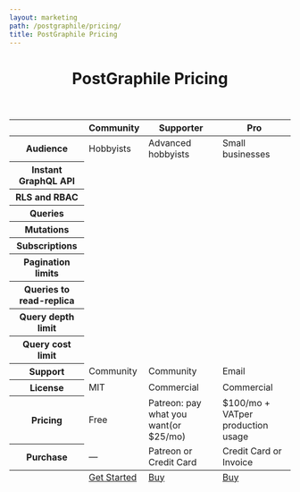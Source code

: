 ```yaml
---
layout: marketing
path: /postgraphile/pricing/
title: PostGraphile Pricing
---
```


<header class='hero simple'>
<div class='container'>
<div class='row'>
<div class='col-xs-12'>
<div class='hero-block'>

# PostGraphile Pricing

</div>
</div>
</div>
</div>
</header>

<!-- **************************************** -->

<section>
<div class='container'>

<div class='row'>
<div class='text-center col-xs-12'>

<table class='pricing-table'>
  <thead>

<tr>
  <th></th>
  <th><span class="f3 fa fa-github"></span> Community</th>
  <th>Supporter</th>
  <th>Pro</th>
</tr>

  </thead>
  <tbody>

<tr>
  <th>Audience</th>
  <td>Hobbyists</td>
  <td>Advanced hobbyists</td>
  <td>Small businesses</td>
</tr>

<tr>
  <th>Instant GraphQL API</th>
  <td><span class='fa fa-check-circle'></span></td>
  <td><span class='fa fa-check-circle'></span></td>
  <td><span class='fa fa-check-circle'></span></td>
</tr>

<tr>
  <th>RLS and RBAC</th>
  <td><span class='fa fa-check-circle'></span></td>
  <td><span class='fa fa-check-circle'></span></td>
  <td><span class='fa fa-check-circle'></span></td>
</tr>

<tr>
  <th>Queries</th>
  <td><span class='fa fa-check-circle'></span></td>
  <td><span class='fa fa-check-circle'></span></td>
  <td><span class='fa fa-check-circle'></span></td>
</tr>

<tr>
  <th>Mutations</th>
  <td><span class='fa fa-check-circle'></span></td>
  <td><span class='fa fa-check-circle'></span></td>
  <td><span class='fa fa-check-circle'></span></td>
</tr>

<tr>
  <th>Subscriptions</th>
  <td><span class='fa fa-times-circle'></span></td>
  <td><span class='fa fa-check-circle'></span></td>
  <td><span class='fa fa-check-circle'></span></td>
</tr>

<tr>
  <th>Pagination limits</th>
  <td><span class='fa fa-times-circle'></span></td>
  <td><span class='fa fa-times-circle'></span></td>
  <td><span class='fa fa-check-circle'></span></td>
</tr>

<tr>
  <th>Queries to read-replica</th>
  <td><span class='fa fa-times-circle'></span></td>
  <td><span class='fa fa-times-circle'></span></td>
  <td><span class='fa fa-check-circle'></span></td>
</tr>


<tr>
  <th>Query depth limit</th>
  <td><span class='fa fa-times-circle'></span></td>
  <td><span class='fa fa-times-circle'></span></td>
  <td><span class='fa fa-check-circle'></span></td>
</tr>

<tr>
  <th>Query cost limit</th>
  <td><span class='fa fa-times-circle'></span></td>
  <td><span class='fa fa-times-circle'></span></td>
  <td><span class='fa fa-check-circle'></span></td>
</tr>


<tr>
  <th>Support</th>
  <td>Community</td>
  <td>Community</td>
  <td>Email</td>
</tr>

<tr>
  <th>License</th>
  <td>MIT</td>
  <td>Commercial</td>
  <td>Commercial</td>
</tr>

<tr>
  <th>Pricing</th>
  <td>Free</td>
  <td>Patreon: pay what you want<span class='note'>(or $25/mo)</span></td>
  <td>$100/mo + VAT<span class='note'>per production usage</span></td>
</tr>

<tr>
  <th>Purchase</th>
  <td>&mdash;</td>
  <td>Patreon or Credit Card</td>
  <td>Credit Card or Invoice</td>
</tr>


  </tbody>
  <tfoot>

<tr>
  <th></th>
  <td><a class='button--outline' href='/postgraphile/introduction/'>Get Started</a></td>
  <td><a class='button--solid' href='https://store.graphile.com'>Buy <span class='fa fa-external-link-square'></span></a></td>
  <td><a class='button--solid' href='https://store.graphile.com'>Buy <span class='fa fa-external-link-square'></span></a></td>
</tr>

  </tfoot>

</table>

</div>
</div>

</div>
</section>
